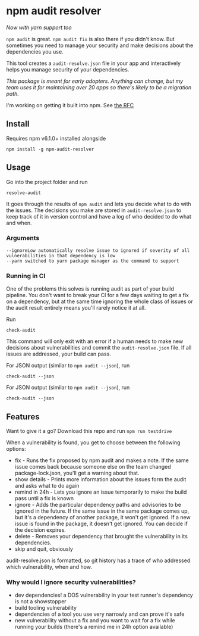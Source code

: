 # npm audit resolver
*Now with yarn support too*

`npm audit` is great. `npm audit fix` is also there if you didn't know. But sometimes you need to manage your security and make decisions about the dependencies you use.

This tool creates a `audit-resolve.json` file in your app and interactively helps you manage security of your dependencies.

*This package is meant for early adopters. Anything can change, but my team uses it for maintaining over 20 apps so there's likely to be a migration path.*

I'm working on getting it built into npm. See [the RFC](https://github.com/npm/rfcs/pull/18)

## Install

Requires npm v6.1.0+ installed alongside

```
npm install -g npm-audit-resolver
```

## Usage

Go into the project folder and run

```
resolve-audit
```

It goes through the results of `npm audit` and lets you decide what to do with the issues.
The decisions you make are stored in `audit-resolve.json` to keep track of it in version control and have a log of who decided to do what and when.

### Arguments 

```
--ignoreLow automatically resolve issue to ignored if severity of all vulnerabilities in that dependency is low
--yarn switched to yarn package manager as the command to support
```

### Running in CI

One of the problems this solves is running audit as part of your build pipeline.
You don't want to break your CI for a few days waiting to get a fix on a dependency, but at the same time ignoring the whole class of issues or the audit result entirely means you'll rarely notice it at all.

Run
```
check-audit
```

This command will only exit with an error if a human needs to make new decisions about vulnerabilities and commit the `audit-resolve.json` file. If all issues are addressed, your build can pass.

For JSON output (similar to `npm audit --json`), run
```
check-audit --json
```

For JSON output (similar to `npm audit --json`), run
```
check-audit --json
```

## Features

Want to give it a go? Download this repo and run `npm run testdrive`

When a vulnerability is found, you get to choose between the following options:

- fix - Runs the fix proposed by npm audit and makes a note. If the same issue comes back because someone else on the team changed package-lock.json, you'll get a warning about that.
- show details - Prints more information about the issues form the audit and asks what to do again
- remind in 24h - Lets you ignore an issue temporarily to make the build pass until a fix is known
- ignore - Adds the particular dependency paths and advisories to be ignored in the future. If the same issue in the same package comes up, but it's a dependency of another package, it won't get ignored. If a new issue is found in the package, it doesn't get ignored. You can decide if the decision expires.
- delete - Removes your dependency that brought the vulnerability in its dependencies.
- skip and quit, obviously

audit-resolve.json is formatted, so git history has a trace of who addressed which vulnerability, when and how.

### Why would I ignore security vulnerabilities?

- dev dependencies! a DOS vulnerability in your test runner's dependency is not a showstopper
- build tooling vulnerability
- dependencies of a tool you use very narrowly and can prove it's safe
- new vulnerability without a fix and you want to wait for a fix while running your builds (there's a remind me in 24h option available)
